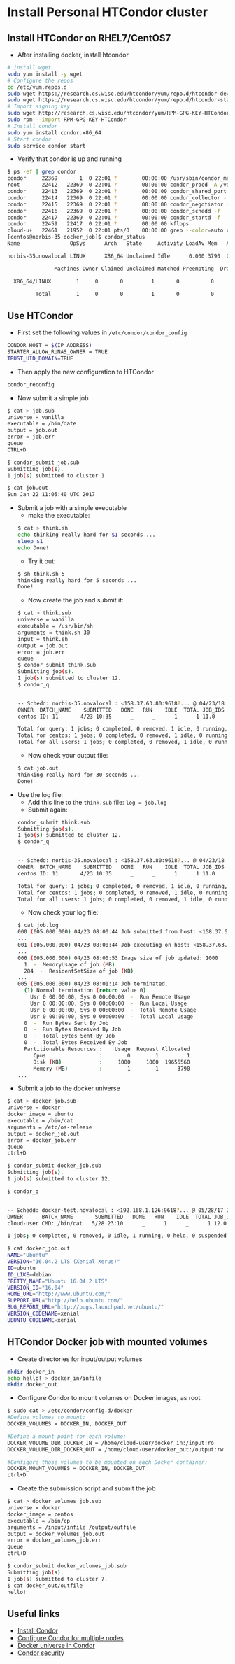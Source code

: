 # Install Personal HTCondor cluster

Install HTCondor on RHEL7/CentOS7
-----------------------------------
* After installing docker, install htcondor
```bash
# install wget
sudo yum install -y wget
# Configure the repos
cd /etc/yum.repos.d
sudo wget https://research.cs.wisc.edu/htcondor/yum/repo.d/htcondor-development-rhel7.repo
sudo wget https://research.cs.wisc.edu/htcondor/yum/repo.d/htcondor-stable-rhel7.repo
# Import signing key 
sudo wget http://research.cs.wisc.edu/htcondor/yum/RPM-GPG-KEY-HTCondor
sudo rpm --import RPM-GPG-KEY-HTCondor
# Install condor
sudo yum install condor.x86_64
# Start condor
sudo service condor start
```
* Verify that condor is up and running
```bash
$ ps -ef | grep condor
condor     22369       1  0 22:01 ?        00:00:00 /usr/sbin/condor_master -f
root       22412   22369  0 22:01 ?        00:00:00 condor_procd -A /var/run/condor/procd_pipe -L /var/log/condor/ProcLog -R 1000000 -S 60 -C 996
condor     22413   22369  0 22:01 ?        00:00:00 condor_shared_port -f
condor     22414   22369  0 22:01 ?        00:00:00 condor_collector -f
condor     22415   22369  0 22:01 ?        00:00:00 condor_negotiator -f
condor     22416   22369  0 22:01 ?        00:00:00 condor_schedd -f
condor     22417   22369  0 22:01 ?        00:00:00 condor_startd -f
condor     22459   22417  0 22:01 ?        00:00:00 kflops
cloud-u+   22461   21952  0 22:01 pts/0    00:00:00 grep --color=auto condor
[centos@norbis-35 docker_job]$ condor_status
Name                OpSys      Arch   State     Activity LoadAv Mem   ActvtyTime

norbis-35.novalocal LINUX      X86_64 Unclaimed Idle      0.000 3790  0+00:24:35

               Machines Owner Claimed Unclaimed Matched Preempting  Drain

  X86_64/LINUX        1     0       0         1       0          0      0

         Total        1     0       0         1       0          0      0
```
Use HTCondor
------------
* First set the following values in ``/etc/condor/condor_config``
```bash
CONDOR_HOST = $(IP_ADDRESS)
STARTER_ALLOW_RUNAS_OWNER = TRUE
TRUST_UID_DOMAIN=TRUE
```
* Then apply the new configuration to HTCondor
```bash
condor_reconfig
```
* Now submit a simple job
```bash
$ cat > job.sub
universe = vanilla
executable = /bin/date
output = job.out
error = job.err
queue
CTRL+D

$ condor_submit job.sub
Submitting job(s).
1 job(s) submitted to cluster 1.

$ cat job.out
Sun Jan 22 11:05:40 UTC 2017
```
* Submit a job with a simple executable
  * make the executable:
  ```bash
  $ cat > think.sh
  echo thinking really hard for $1 seconds ...
  sleep $1
  echo Done!
  ```
  * Try it out:
  ```bash
  $ sh think.sh 5
  thinking really hard for 5 seconds ...
  Done!
  ```
  * Now create the job and submit it:
  ```bash
  $ cat > think.sub
  universe = vanilla
  executable = /usr/bin/sh
  arguments = think.sh 30
  input = think.sh
  output = job.out
  error = job.err
  queue
  $ condor_submit think.sub
  Submitting job(s).
  1 job(s) submitted to cluster 12.
  $ condor_q


  -- Schedd: norbis-35.novalocal : <158.37.63.80:9618?... @ 04/23/18 10:35:21
  OWNER  BATCH_NAME    SUBMITTED   DONE   RUN    IDLE  TOTAL JOB_IDS
  centos ID: 11       4/23 10:35      _      _      1      1 11.0

  Total for query: 1 jobs; 0 completed, 0 removed, 1 idle, 0 running, 0 held, 0 suspended
  Total for centos: 1 jobs; 0 completed, 0 removed, 1 idle, 0 running, 0 held, 0 suspended
  Total for all users: 1 jobs; 0 completed, 0 removed, 1 idle, 0 running, 0 held, 0 suspended
  ```
  * Now check your output file:
  ```bash
  $ cat job.out
  thinking really hard for 30 seconds ...
  Done!
  ```
* Use the log file:
  * Add this line to the ``think.sub`` file: ``log = job.log``
  * Submit again:
  ```bash
  condor_submit think.sub
  Submitting job(s).
  1 job(s) submitted to cluster 12.
  $ condor_q


  -- Schedd: norbis-35.novalocal : <158.37.63.80:9618?... @ 04/23/18 10:35:21
  OWNER  BATCH_NAME    SUBMITTED   DONE   RUN    IDLE  TOTAL JOB_IDS
  centos ID: 11       4/23 10:35      _      _      1      1 11.0

  Total for query: 1 jobs; 0 completed, 0 removed, 1 idle, 0 running, 0 held, 0 suspended
  Total for centos: 1 jobs; 0 completed, 0 removed, 1 idle, 0 running, 0 held, 0 suspended
  Total for all users: 1 jobs; 0 completed, 0 removed, 1 idle, 0 running, 0 held, 0 suspended
  ```
  * Now check your log file:
  ```bash
  $ cat job.log
  000 (005.000.000) 04/23 08:00:44 Job submitted from host: <158.37.63.80:9618?addrs=158.37.63.80-9618+[2001-700-2-8200--2106]-9618&noUDP&sock=19042_ce7f_4>
  ...
  001 (005.000.000) 04/23 08:00:44 Job executing on host: <158.37.63.80:9618?addrs=158.37.63.80-9618+[2001-700-2-8200--2106]-9618&noUDP&sock=19042_ce7f_5>
  ...
  006 (005.000.000) 04/23 08:00:53 Image size of job updated: 1000
    1  -  MemoryUsage of job (MB)
    284  -  ResidentSetSize of job (KB)
  ...
  005 (005.000.000) 04/23 08:01:14 Job terminated.
    (1) Normal termination (return value 0)
      Usr 0 00:00:00, Sys 0 00:00:00  -  Run Remote Usage
      Usr 0 00:00:00, Sys 0 00:00:00  -  Run Local Usage
      Usr 0 00:00:00, Sys 0 00:00:00  -  Total Remote Usage
      Usr 0 00:00:00, Sys 0 00:00:00  -  Total Local Usage
    0  -  Run Bytes Sent By Job
    0  -  Run Bytes Received By Job
    0  -  Total Bytes Sent By Job
    0  -  Total Bytes Received By Job
    Partitionable Resources :    Usage  Request Allocated
       Cpus                 :        0        1         1
       Disk (KB)            :     1000     1000  19655560
       Memory (MB)          :        1        1      3790
  ...
  ```
* Submit a job to the docker universe
```bash
$ cat > docker_job.sub
universe = docker
docker_image = ubuntu
executable = /bin/cat
arguments = /etc/os-release
output = docker_job.out
error = docker_job.err
queue
ctrl+D

$ condor_submit docker_job.sub
Submitting job(s).
1 job(s) submitted to cluster 12.

$ condor_q


-- Schedd: docker-test.novalocal : <192.168.1.126:9618?... @ 05/28/17 23:10:40
OWNER      BATCH_NAME       SUBMITTED   DONE   RUN    IDLE  TOTAL JOB_IDS
cloud-user CMD: /bin/cat   5/28 23:10      _      1      _      1 12.0

1 jobs; 0 completed, 0 removed, 0 idle, 1 running, 0 held, 0 suspended

$ cat docker_job.out
NAME="Ubuntu"
VERSION="16.04.2 LTS (Xenial Xerus)"
ID=ubuntu
ID_LIKE=debian
PRETTY_NAME="Ubuntu 16.04.2 LTS"
VERSION_ID="16.04"
HOME_URL="http://www.ubuntu.com/"
SUPPORT_URL="http://help.ubuntu.com/"
BUG_REPORT_URL="http://bugs.launchpad.net/ubuntu/"
VERSION_CODENAME=xenial
UBUNTU_CODENAME=xenial
```
HTCondor Docker job with mounted volumes
---------------------------------------
* Create directories for input/output volumes
```bash
mkdir docker_in
echo hello! > docker_in/infile
mkdir docker_out
```
* Configure Condor to mount volumes on Docker images, as root:
```bash
$ sudo cat > /etc/condor/config.d/docker
#Define volumes to mount:
DOCKER_VOLUMES = DOCKER_IN, DOCKER_OUT

#Define a mount point for each volume:
DOCKER_VOLUME_DIR_DOCKER_IN = /home/cloud-user/docker_in:/input:ro
DOCKER_VOLUME_DIR_DOCKER_OUT = /home/cloud-user/docker_out:/output:rw

#Configure those volumes to be mounted on each Docker container:
DOCKER_MOUNT_VOLUMES = DOCKER_IN, DOCKER_OUT
ctrl+D
```
* Create the submission script and submit the job
```bash
$ cat > docker_volumes_job.sub
universe = docker
docker_image = centos
executable = /bin/cp
arguments = /input/infile /output/outfile
output = docker_volumes_job.out
error = docker_volumes_job.err
queue
ctrl+D

$ condor_submit docker_volumes_job.sub
Submitting job(s).
1 job(s) submitted to cluster 7.
$ cat docker_out/outfile
hello!
```

Useful links
-------------
* [Install Condor](https://research.cs.wisc.edu/htcondor/instructions/el/7/stable/)
* [Configure Condor for multiple nodes](https://spinningmatt.wordpress.com/2011/06/12/getting-started-creating-a-multiple-node-condor-pool/)
* [Docker universe in Condor](https://research.cs.wisc.edu/htcondor/manual/latest/3_16Setting_Up.html#SECTION004162000000000000000)
* [Condor security](http://research.cs.wisc.edu/htcondor/manual/v8.2/3_6Security.html)
